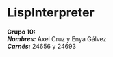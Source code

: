 # LispInterpreter 
**Grupo 10:** <br  />
***Nombres:*** Axel Cruz y Enya Gálvez <br  />
***Carnés:*** 24656 y 24693 <br  />